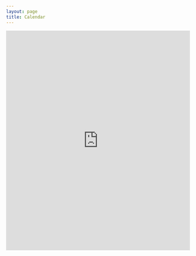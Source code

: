 ```yaml
---
layout: page
title: Calendar
---
```



<center><iframe src="https://teamup.com/ksf65f4xmpybah5e1x?view=m&showHeader=0&showProfileAndInfo=0&showSidepanel=1&disableSidepanel=1&showViewSelector=0&showMenu=0&weekStartDay=mo&showAgendaHeader=1&showAgendaDetails=0&showYearViewHeader=1"  frameborder="0" scrolling="no" width="100%" height="600" /></center>

